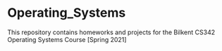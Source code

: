 # Operating_Systems
This repository contains homeworks and projects for the Bilkent CS342 Operating Systems Course [Spring 2021]

